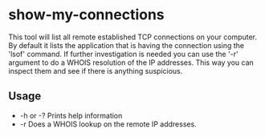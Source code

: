 # show-my-connections
This tool will list all remote established TCP connections on your computer. By default it lists the application that is having the connection using the 'lsof' command. If further investigation is needed you can use the '-r' argument to do a WHOIS resolution of the IP addresses. This way you can inspect them and see if there is anything suspicious.

## Usage
* -h or -?
Prints help information
* -r
Does a WHOIS lookup on the remote IP addresses.
